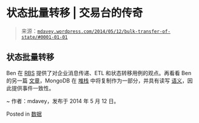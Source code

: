 <!--yml

分类：未分类

日期：2024 年 5 月 18 日 05:50:18

-->

# 状态批量转移 | 交易台的传奇

> 来源：[`mdavey.wordpress.com/2014/05/12/bulk-transfer-of-state/#0001-01-01`](https://mdavey.wordpress.com/2014/05/12/bulk-transfer-of-state/#0001-01-01)

## 状态批量转移

Ben 在 [RBS](http://www.benstopford.com/2014/05/01/enterprise-messaging-is-the-approach-flawed/) 提供了对企业消息传递、ETL 和状态转移用例的观点。再看看 Ben 的另一篇 [文章](http://www.benstopford.com/2013/11/22/database-y/)，MongoDB 在 [堆栈](http://docs.mongodb.org/manual/replication/) 中将复制作为一部分，并具有读写 [语义](http://docs.mongodb.org/manual/applications/replication/)，因此提供事件一致性。

~ 作者：mdavey，发布于 2014 年 5 月 12 日。

Posted in [数据](https://mdavey.wordpress.com/category/data/)
